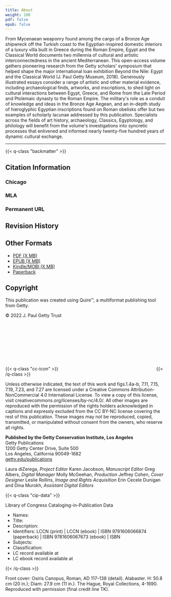 ```yaml
---
title: About
weight: 100
pdf: false
epub: false
---
```


From Mycenaean weaponry found among the cargo of a Bronze Age shipwreck off the Turkish coast to the Egyptian-inspired domestic interiors of a luxury villa built in Greece during the Roman Empire, Egypt and the Classical World documents two millennia of cultural and artistic interconnectedness in the ancient Mediterranean. This open-access volume gathers pioneering research from the Getty scholars' symposium that helped shape the major international loan exhibition Beyond the Nile: Egypt and the Classical World (J. Paul Getty Museum, 2018).
Generously illustrated essays consider a range of artistic and other material evidence, including archaeological finds, artworks, and inscriptions, to shed light on cultural interactions between Egypt, Greece, and Rome from the Late Period and Ptolemaic dynasty to the Roman Empire. The military's role as a conduit of knowledge and ideas in the Bronze Age Aegean, and an in-depth study of hieroglyphic Egyptian inscriptions found on Roman obelisks offer but two examples of scholarly lacunae addressed by this publication. Specialists across the fields of art history, archaeology, Classics, Egyptology, and philology will benefit from the volume's investigations into syncretic processes that enlivened and informed nearly twenty-five hundred years of dynamic cultural exchange.

---


{{< q-class "backmatter" >}}

## Citation Information


### Chicago


### MLA


### Permanent URL


## Revision History


## Other Formats

  - [PDF (X MB)](/downloads/output.pdf)
  - [EPUB (X MB)](/downloads/output.epub)
  - [Kindle/MOBI (X MB)](/downloads/oputput.mobi)
  - [Paperback](#)

## Copyright

This publication was created using Quire™, a multiformat publishing tool from Getty.

© 2022 J. Paul Getty Trust

{{< q-class "cc-icon" >}}
<svg class="quire-copyright__icon">
<switch>
  <use xlink:href="#cc"></use>
</switch>
<switch>
  <use xlink:href="#cc-by"></use>
</switch>
<switch>
  <use xlink:href="#cc-by-nc"></use>
  <foreignObject width="135" height="30">
      <img src="../img/icons/cc-by-nc.png" alt="CC BY-NC" />
  </foreignObject>
</switch>
</svg>
{{< /q-class >}}

Unless otherwise indicated, the text of this work and figs.1.4a-b, 7.11, 7.15, 7.19, 7.23, and 7.27 are licensed under a Creative Commons Attribution-NonCommercial 4.0 International License. To view a copy of this license, visit creativecommons.org/licenses/by-nc/4.0/. All other images are reproduced with the permission of the rights holders acknowledged in captions and expressly excluded from the CC BY-NC license covering the rest of this publication. These images may not be reproduced, copied, transmitted, or manipulated without consent from the owners, who reserve all rights.

**Published by the Getty Conservation Institute, Los Angeles**<br />
Getty Publications<br />
1200 Getty Center Drive, Suite 500<br />
Los Angeles, California 90049-1682<br />
[getty.edu/publications](http://www.getty.edu/publications/)<br />

Laura diZerega, *Project Editor*
Karen Jacobson, *Manuscript Editor*
Greg Albers, *Digital Manager*
Molly McGeehan, *Production*
Jeffrey Cohen, *Cover Designer*
Leslie Rollins, *Image and Rights Acquisition*
Erin Cecele Dunigan and Dina Murokh, *Assistant Digital Editors*

{{< q-class "cip-data" >}}

Library of Congress Cataloging-in-Publication Data

- Names:
- Title:
- Description:
- Identifiers: LCCN (print) | LCCN (ebook) | ISBN
   9781606066874 (paperback) | ISBN 9781606067673 (ebook) | ISBN
- Subjects:
- Classification:
- LC record available at
- LC ebook record available at

{{< /q-class >}}

Front cover: Osiris Canopus, Roman, AD 117–138 (detail). Alabaster. H: 50.8 cm (20 in.); Diam: 27.9 cm (11 in.). The Hague, Royal Collections, 4-1690. Reproduced with permission (final credit line TK).
